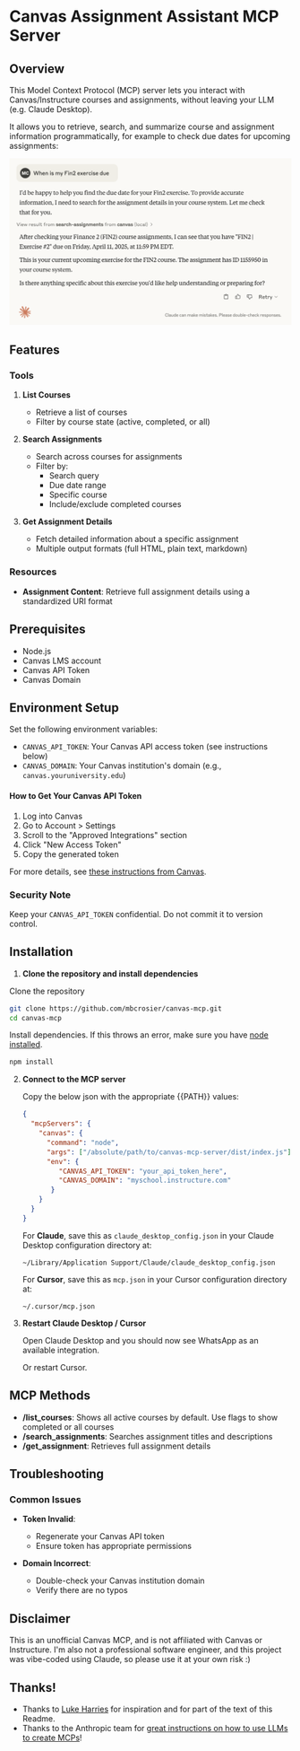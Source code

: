 # Canvas Assignment Assistant MCP Server

## Overview

This Model Context Protocol (MCP) server lets you interact with Canvas/Instructure courses and assignments, without leaving your LLM (e.g. Claude Desktop).

It allows you to retrieve, search, and summarize course and assignment information programmatically, for example to check due dates for upcoming assignments:

![Due Dates](images/due-dates.png)


## Features

### Tools

1. **List Courses**
   - Retrieve a list of courses
   - Filter by course state (active, completed, or all)

2. **Search Assignments**
   - Search across courses for assignments
   - Filter by:
     - Search query
     - Due date range
     - Specific course
     - Include/exclude completed courses

3. **Get Assignment Details**
   - Fetch detailed information about a specific assignment
   - Multiple output formats (full HTML, plain text, markdown)

### Resources

- **Assignment Content**: Retrieve full assignment details using a standardized URI format

## Prerequisites

- Node.js
- Canvas LMS account
- Canvas API Token
- Canvas Domain

## Environment Setup

Set the following environment variables:

- `CANVAS_API_TOKEN`: Your Canvas API access token (see instructions below)
- `CANVAS_DOMAIN`: Your Canvas institution's domain (e.g., `canvas.youruniversity.edu`)

#### How to Get Your Canvas API Token

1. Log into Canvas
2. Go to Account > Settings
3. Scroll to the "Approved Integrations" section
4. Click "New Access Token"
5. Copy the generated token

For more details, see [these instructions from Canvas](https://community.canvaslms.com/t5/Canvas-Basics-Guide/How-do-I-manage-API-access-tokens-in-my-user-account/ta-p/615312).

### Security Note

Keep your `CANVAS_API_TOKEN` confidential. Do not commit it to version control.

## Installation

1.  **Clone the repository and install dependencies**

  Clone the repository
 
   ```bash
   git clone https://github.com/mbcrosier/canvas-mcp.git
   cd canvas-mcp
   ```

   Install dependencies. If this throws an error, make sure you have [node installed](https://nodejs.org/en).

   ```bash
   npm install
   ```

2. **Connect to the MCP server**

   Copy the below json with the appropriate {{PATH}} values:

   ```json
   {
     "mcpServers": {
       "canvas": {
         "command": "node", 
         "args": ["/absolute/path/to/canvas-mcp-server/dist/index.js"], // cd into the repo, run `pwd` and enter the output here
         "env": {
            "CANVAS_API_TOKEN": "your_api_token_here",
            "CANVAS_DOMAIN": "myschool.instructure.com"
          }
       }
     }
   }
   ```

   For **Claude**, save this as `claude_desktop_config.json` in your Claude Desktop configuration directory at:

   ```
   ~/Library/Application Support/Claude/claude_desktop_config.json
   ```

   For **Cursor**, save this as `mcp.json` in your Cursor configuration directory at:

   ```
   ~/.cursor/mcp.json
   ```

3. **Restart Claude Desktop / Cursor**

   Open Claude Desktop and you should now see WhatsApp as an available integration.

   Or restart Cursor.


## MCP Methods
- **/list_courses**: Shows all active courses by default. Use flags to show completed or all courses
- **/search_assignments**: Searches assignment titles and descriptions
- **/get_assignment**: Retrieves full assignment details

## Troubleshooting

### Common Issues

- **Token Invalid**: 
  - Regenerate your Canvas API token
  - Ensure token has appropriate permissions

- **Domain Incorrect**:
  - Double-check your Canvas institution domain
  - Verify there are no typos

## Disclaimer

This is an unofficial Canvas MCP, and is not affiliated with Canvas or Instructure. I'm also not a professional software engineer, and this project was vibe-coded using Claude, so please use it at your own risk :)

## Thanks!

- Thanks to [Luke Harries](https://github.com/lharries) for inspiration and for part of the text of this Readme.
- Thanks to the Anthropic team for [great instructions on how to use LLMs to create MCPs](https://modelcontextprotocol.io/tutorials/building-mcp-with-llms)!
